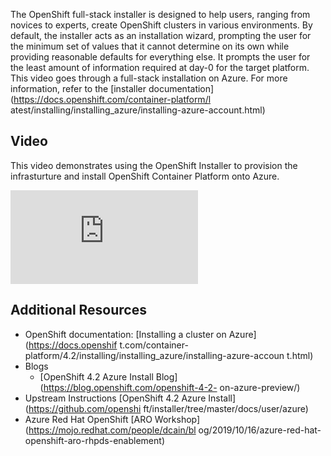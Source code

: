 The OpenShift full-stack installer is designed to help users, ranging from
novices to experts, create OpenShift clusters in various environments. By
default, the installer acts as an installation wizard, prompting the user for
the minimum set of values that it cannot determine on its own while providing
reasonable defaults for everything else. It prompts the user for the least
amount of information required at day-0 for the target platform. This video
goes through a full-stack installation on Azure. For more information, refer
to the [installer documentation](https://docs.openshift.com/container-platform/l
atest/installing/installing_azure/installing-azure-account.html)

## Video

This video demonstrates using the OpenShift Installer to provision the
infrasturture and install OpenShift Container Platform onto Azure.

<div class="video">
    <iframe 
        src="https://www.youtube.com/embed/c4UbHQ3nR-8" 
        frameborder="0" 
        allowfullscreen
    >
    </iframe>
</div>

## Additional Resources

* OpenShift documentation: [Installing a cluster on Azure](https://docs.openshif
t.com/container-platform/4.2/installing/installing_azure/installing-azure-accoun
t.html)
* Blogs
  * [OpenShift 4.2 Azure Install Blog](https://blog.openshift.com/openshift-4-2-
on-azure-preview/)
* Upstream Instructions [OpenShift 4.2 Azure Install](https://github.com/openshi
ft/installer/tree/master/docs/user/azure)
* Azure Red Hat OpenShift [ARO Workshop](https://mojo.redhat.com/people/dcain/bl
og/2019/10/16/azure-red-hat-openshift-aro-rhpds-enablement)
